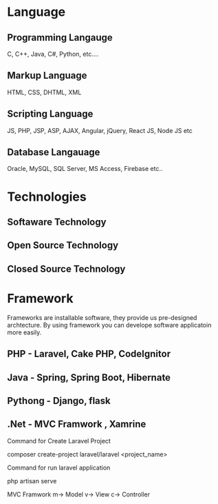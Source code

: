 # Language

## Programming Langauge
C, C++, Java, C#, Python, etc....

## Markup Language

HTML, CSS, DHTML, XML

## Scripting Language
JS, PHP, JSP, ASP, AJAX, Angular, jQuery, React JS, Node JS etc

## Database Langauage
Oracle, MySQL, SQL Server, MS Access, Firebase etc..

# Technologies

## Softaware Technology
## Open Source Technology
## Closed Source Technology

# Framework 

Frameworks are installable software, they provide us pre-designed archtecture. By using framework you can develope software applicatoin more easily.

## PHP - Laravel, Cake PHP, CodeIgnitor
## Java - Spring, Spring Boot, Hibernate
## Pythong - Django, flask
## .Net - MVC Framwork , Xamrine

Command for Create Laravel Project

composer create-project laravel/laravel <project_name>

Command for run laravel application

php artisan serve

MVC Framwork 
m-> Model
v-> View
c-> Controller